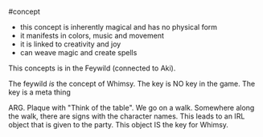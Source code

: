 
#concept
- this concept is inherently magical and has no physical form
- it manifests in colors, music and movement
- it is linked to creativity and joy
-  can weave magic and create spells

This concepts is in the Feywild (connected to Aki).

The feywild *is* the concept of Whimsy. The key is NO key in the game. The key is a meta thing

ARG. Plaque with "Think of the table". We go on a walk. Somewhere along the walk, there are signs with the character names. This leads to an IRL object that is given to the party. This object IS the key for Whimsy.
